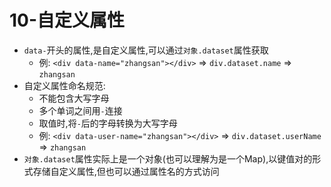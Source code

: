 # 10-自定义属性

- `data-`开头的属性,是自定义属性,可以通过`对象.dataset`属性获取
  - 例: `<div data-name="zhangsan"></div>` => `div.dataset.name` => `zhangsan`
- 自定义属性命名规范:
  - 不能包含大写字母
  - 多个单词之间用`-`连接
  - 取值时,将`-`后的字母转换为大写字母
  - 例: `<div data-user-name="zhangsan"></div>` => `div.dataset.userName` => `zhangsan`
- `对象.dataset`属性实际上是一个对象(也可以理解为是一个Map),以键值对的形式存储自定义属性,但也可以通过属性名的方式访问